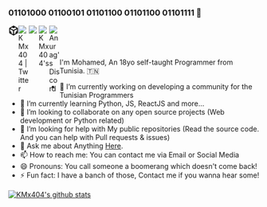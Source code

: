 ### 01101000 01100101 01101100 01101100 01101111  👋


<a href="https://KMx404.github.io">
  <img align="left" alt="KMx404 | Blog" width="20px" src="https://raw.githubusercontent.com/anuraghazra/anuraghazra/master/assets/codesandbox.svg" />
</a>
<a href="https://twitter.com/KMx404">
  <img align="left" alt="KMx404 | Twitter" width="21px" src="https://raw.githubusercontent.com/anuraghazra/anuraghazra/master/assets/twitter.svg" />
</a>
   <a href="https://www.instagram.com/KMx404/">
  <img align="left"  eight="20" width="20" src="https://cdn.jsdelivr.net/npm/simple-icons@3.0.1/icons/instagram.svg"  /></a>
   
<a href="https://www.facebook.com/KMx404">
  <img align="left" alt=KMx404's Facebook" width="21px" src="https://cdn.jsdelivr.net/npm/simple-icons@3.0.1/icons/facebook.svg" />
</a> 
<a href="https://discord.gg/sg5ZFVJ">
  <img align="left" alt="Anurag's Discord" width="21px" src="https://raw.githubusercontent.com/anuraghazra/anuraghazra/master/assets/discord-round.svg" />
</a>
                               <br />
                               <br />
                               <br />
                               
  I'm Mohamed, An 18yo self-taught Programmer from Tunisia. 🇹🇳 <br />

- 🔭 I’m currently working on developing a community for the Tunisian Programmers <br />
- 🌱 I’m currently learning Python, JS, ReactJS and more... <br />
- 👯 I’m looking to collaborate on any open source projects (Web development or Python related) <br />
- 🤔 I’m looking for help with My public repositories (Read the source code. And you can help with Pull requests & issues) <br />
- 💬 Ask me about Anything [Here](https://ask.fm/Kirito_Samafx101). <br />
- 📫 How to reach me: You can contact me via Email or Social Media <br />
- 😄 Pronouns: You call someone a boomerang which doesn't come back! <br />
- ⚡ Fun fact: I have a banch of those, Contact me if you wanna hear some! <br />



<a href="https://github.com/anuraghazra/github-readme-stats">
  <img align="center" src="https://github-readme-stats.vercel.app/api?username=KMx404&show_icons=true&include_all_commits=true" alt="KMx404's github stats" />
</a>


